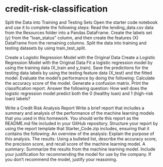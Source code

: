 # credit-risk-classification

Split the Data into Training and Testing Sets
  Open the starter code notebook and use it to complete the following steps:
      Read the lending_data.csv data from the Resources folder into a Pandas DataFrame.
      Create the labels set (y) from the “loan_status” column, and then create the features (X) DataFrame from the remaining columns.
      Split the data into training and testing datasets by using train_test_split.

Create a Logistic Regression Model with the Original Data
  Create a Logistic Regression Model with the Original Data
    Fit a logistic regression model by using the training data (X_train and y_train).
    Save the predictions for the testing data labels by using the testing feature data (X_test) and the fitted model.
    Evaluate the model’s performance by doing the following:
      Calculate the accuracy score of the model.
      Generate a confusion matrix.
      Print the classification report.
    Answer the following question: How well does the logistic regression model predict both the 0 (healthy loan) and 1 (high-risk loan) labels?
    
Write a Credit Risk Analysis Report
  Write a brief report that includes a summary and analysis of the performance of the machine learning models that you used in this homework. You should write this report as the README.md file included in your GitHub        repository.
  Structure your report by using the report template that Starter_Code.zip includes, ensuring that it contains the following:
    An overview of the analysis: Explain the purpose of this analysis.
    The results: Using a bulleted list, describe the accuracy score, the precision score, and recall score of the machine learning model.
    A summary: Summarize the results from the machine learning model. Include your justification for recommending the model for use by the company. If you don’t recommend the model, justify your reasoning.

